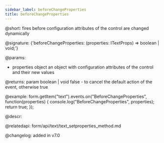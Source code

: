```yaml
---
sidebar_label: beforeChangeProperties
title: beforeChangeProperties
---          
```


@short: fires before configuration attributes of the control are changed dynamically

@signature: {'beforeChangeProperties: (properties: ITextProps) => boolean | void;'}

@params:
- properties     object      an object with configuration attributes of the control and their new values

@returns:
param   boolean | void     false - to cancel the default action of the event, otherwise true

@example:
form.getItem("text").events.on("BeforeChangeProperties", function(properties) {
    console.log("BeforeChangeProperties", properties);
    return true;
});



@descr:

@relatedapi: form/api/text/text_setproperties_method.md


@changelog: added in v7.0
